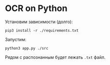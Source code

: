 # OCR on Python

Установим зависимости (долго):

```shell
pip3 install -r ./requirements.txt
```

Запустим:

```shell
python3 app.py ./src
```

Рядом с распознанным будет лежать `.txt` файл.